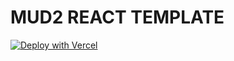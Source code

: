# MUD2 REACT TEMPLATE

[![Deploy with Vercel](https://vercel.com/button)](https://vercel.com/new/clone?repository-url=https%3A%2F%2Fgithub.com%2Flatticexyz%2Fv2sandbox%2Ftree%2Freact&env=VITE_CHAIN_ID&envDescription=The%20VITE_CHAIN_ID%20environment%20variable%20is%20used%20to%20determine%20the%20chain%20deployment%20to%20link%20to%20the%20client%20by%20default.&project-name=mud2-project&repository-name=mud2-project&redirect-url=https%3A%2F%2Flatticexyz.notion.site%2FMUD-v2-Documentation-cd478ea455af46e7b245f7387deb9a9a&root-directory=packages%2Fclient)
